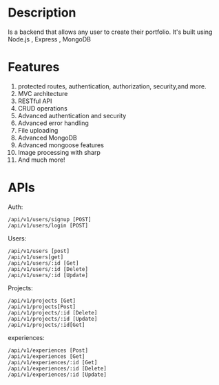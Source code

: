 # Description #
Is a backend that allows any user to create their portfolio. It's built using Node.js , Express , MongoDB  

# Features #

1. protected routes, authentication, authorization, security,and more.
2. MVC architecture
3. RESTful API
4. CRUD operations
5. Advanced authentication and security
6. Advanced error handling
7. File uploading
8. Advanced MongoDB
9. Advanced mongoose features
10. Image processing with sharp
11. And much more!
# APIs # 
Auth:
~~~
/api/v1/users/signup [POST]
/api/v1/users/login [POST]
~~~
Users:
~~~
/api/v1/users [post]
/api/v1/users[get]
/api/v1/users/:id [Get]
/api/v1/users/:id [Delete]
/api/v1/users/:id [Update]
~~~
Projects:
~~~
/api/v1/projects [Get]
/api/v1/projects[Post]
/api/v1/projects/:id [Delete]
/api/v1/projects/:id [Update]
/api/v1/projects/:id[Get]
~~~
experiences:
~~~
/api/v1/experiences [Post]
/api/v1/experiences [Get]
/api/v1/experiences/:id [Get]
/api/v1/experiences/:id [Delete]
/api/v1/experiences/:id [Update]


